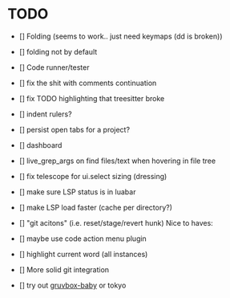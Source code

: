 # TODO

- [] Folding (seems to work.. just need keymaps (dd is broken))
- [] folding not by default
- [] Code runner/tester
- [] fix the shit with comments continuation
- [] fix TODO highlighting that treesitter broke
- [] indent rulers?
- [] persist open tabs for a project?
- [] dashboard
- [] live_grep_args on find files/text when hovering in file tree
- [] fix telescope for ui.select sizing (dressing)
- [] make sure LSP status is in luabar
- [] make LSP load faster (cache per directory?)
- [] "git acitons" (i.e. reset/stage/revert hunk)
Nice to haves:

- [] maybe use code action menu plugin
- [] highlight current word (all instances)
- [] More solid git integration
- [] try out [gruvbox-baby](https://github.com/luisiacc/gruvbox-baby) or tokyo
